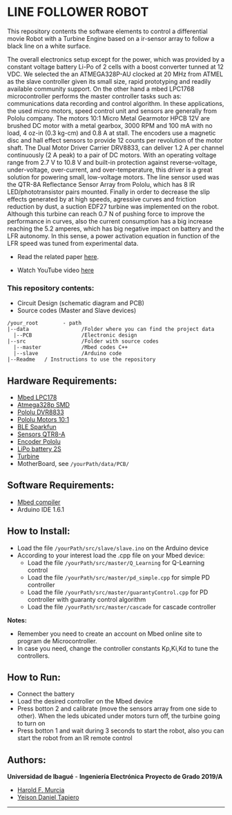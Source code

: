 # LINE FOLLOWER ROBOT

This repository contents the software elements to control a differential movie Robot with a Turbine Engine based on a ir-sensor array to follow a black line on a white surface.

The overall electronics setup except for the power, which was provided by a constant voltage battery Li-Po of 2 cells with a boost converter tunned at 12 VDC. We selected the an ATMEGA328P-AU clocked at 20 MHz from ATMEL as the slave controller given its small size, rapid prototyping and readily available community support. On the other hand a mbed LPC1768 microcontroller performs the master controller tasks such as: communications data recording and control algorithm. In these applications, the used micro motors, speed control unit and sensors are generally from Pololu company. The motors 10:1 Micro Metal Gearmotor HPCB 12V are brushed DC motor with a metal gearbox, 3000 RPM and 100 mA with no load, 4 oz-in (0.3 kg-cm) and 0.8 A at stall. The encoders use a magnetic disc and hall effect sensors to provide 12 counts per revolution of the motor shaft. The Dual Motor Driver Carrier DRV8833, can deliver 1.2 A per channel continuously (2 A peak) to a pair of DC motors. With an operating voltage range from 2.7 V to 10.8 V and built-in protection against reverse-voltage, under-voltage, over-current, and over-temperature, this driver is a great solution for powering small, low-voltage motors. The line sensor used was the QTR-8A Reflectance Sensor Array from Pololu, which has 8 IR LED/phototransistor pairs mounted. Finally in order to decrease the slip effects generated by at high speeds, agressive curves and friction reduction by dust, a suction EDF27 turbine was implemented on the robot. Although this turbine can reach 0.7 N of pushing force to improve the performance in curves, also the current consumption has a big increase reaching the 5.2 amperes, which has big negative impact on battery and the LFR autonomy. In this sense, a power activation equation in function of the LFR speed was tuned from experimental data.

 * Read the related paper [here](https://link.springer.com/chapter/10.1007/978-3-030-00353-1_41). 

 * Watch YouTube video [here](https://www.youtube.com/watch?v=WEFnlVYAbBk)



### This repository contents:
  - Circuit Design (schematic diagram and PCB)
  - Source codes (Master and Slave devices)

```
/your_root        - path
|--data                 /Folder where you can find the project data
  |--PCB             	/Electronic design 
|--src                  /Folder with source codes
  |--master             /Mbed codes C++
  |--slave             	/Arduino code 
|--Readme   / Instructions to use the repository
```
## Hardware Requirements:

  - [Mbed LPC178](https://os.mbed.com/platforms/mbed-LPC1768/)
  - [Atmega328p SMD](https://www.digikey.com/product-detail/en/microchip-technology/ATMEGA328P-AUR/ATMEGA328P-AURCT-ND/3789455)
  - [Pololu DVR8833](https://www.pololu.com/product/2130) 
  - [Pololu Motors 10:1](https://www.pololu.com/product/3048)
  - [BLE Sparkfun](https://www.sparkfun.com/products/retired/13019)
  - [Sensors QTR8-A](https://www.pololu.com/product/960)
  - [Encoder Pololu](https://www.pololu.com/product/2598)
  - [LiPo battery 2S](https://hobbyking.com/en_us/turnigy-nano-tech-300mah-2s-45-90c-lipo-pack.html)
  - [Turbine](https://hobbyking.com/en_us/edf27-with-11000kv-motor-assembled.html)
  - MotherBoard, see `/yourPath/data/PCB/`

## Software Requirements:

- [Mbed compiler](https://os.mbed.com/handbook/mbed-Compiler)
- Arduino IDE 1.6.1

## How to Install:
- Load the file `/yourPath/src/slave/slave.ino` on the Arduino device
- According to your interest load the .cpp file on your Mbed device:
	- Load the file `/yourPath/src/master/Q_Learning` for Q-Learning control
	- Load the file `/yourPath/src/master/pd_simple.cpp` for simple PD controller
	- Load the file `/yourPath/src/master/guarantyControl.cpp` for  PD controller with guaranty control algorithm
	- Load the file `/yourPath/src/master/cascade` for  cascade controller 

**Notes:** 
* Remember you need to create an account on Mbed online site to program de Microcontroller. 
* In case you need, change the controller constants Kp,Ki,Kd to tune the controllers.


## How to Run:

- Connect the battery
- Load the desired controller on the Mbed device
- Press botton 2 and calibrate (move the sensors array from one side to other). When the leds ubicated under motors turn off, the turbine going to turn on
- Press botton 1 and wait during 3 seconds to start the robot, also you can start the robot from an IR remote control


## Authors:
**Universidad de Ibagué** - **Ingeniería Electrónica**
**Proyecto de Grado 2019/A**
-   [Harold F. Murcia](www.haroldmurcia.com)
-   [Yeison Daniel Tapiero](mailto:Danielsan580@hotmail.com)
***
